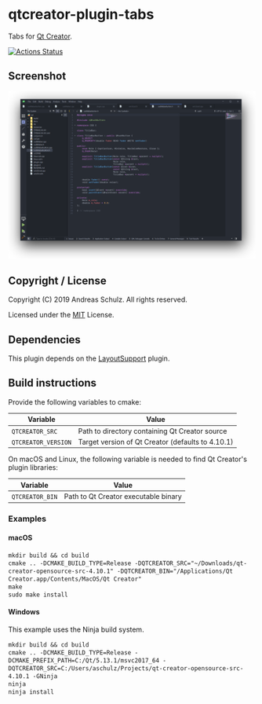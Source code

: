 # qtcreator-plugin-tabs

Tabs for [Qt Creator](http://qt-project.org/wiki/Category:Tools::QtCreator).


[![Actions Status](https://github.com/Longhanks/qtcreator-plugin-tabs/workflows/Continuous%20Integration/badge.svg)](https://github.com/Longhanks/qtcreator-plugin-tabs/actions)

## Screenshot

![Screenshot](./docs/screenshot.png "Screenshot")

## Copyright / License

Copyright (C) 2019 Andreas Schulz. All rights reserved.

Licensed under the [MIT](https://github.com/Longhanks/qtcreator-plugin-tabs/blob/master/LICENSE) License.

## Dependencies

This plugin depends on the [LayoutSupport](https://github.com/Longhanks/qtcreator-plugin-layoutsupport) plugin.

## Build instructions

Provide the following variables to cmake:

| Variable            | Value                                             |
| ------------------- | ------------------------------------------------- |
| `QTCREATOR_SRC`     | Path to directory containing Qt Creator source    |
| `QTCREATOR_VERSION` | Target version of Qt Creator (defaults to 4.10.1) |

On macOS and Linux, the following variable is needed to find Qt Creator's plugin libraries:

| Variable            | Value                                             |
| ------------------- | ------------------------------------------------- |
| `QTCREATOR_BIN`     | Path to Qt Creator executable binary              |

### Examples

#### macOS

```
mkdir build && cd build
cmake .. -DCMAKE_BUILD_TYPE=Release -DQTCREATOR_SRC="~/Downloads/qt-creator-opensource-src-4.10.1" -DQTCREATOR_BIN="/Applications/Qt Creator.app/Contents/MacOS/Qt Creator"
make
sudo make install
```

#### Windows

This example uses the Ninja build system.

```
mkdir build && cd build
cmake .. -DCMAKE_BUILD_TYPE=Release -DCMAKE_PREFIX_PATH=C:/Qt/5.13.1/msvc2017_64 -DQTCREATOR_SRC=C:/Users/aschulz/Projects/qt-creator-opensource-src-4.10.1 -GNinja
ninja
ninja install
```
